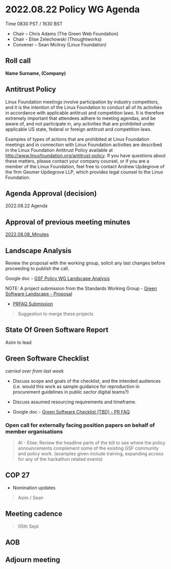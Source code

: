 # 2022.08.22 Policy WG Agenda

Time 0830 PST / 1630 BST

- Chair – Chris Adams (The Green Web Foundation)
- Chair - Elise Zelechowski (Thoughtworks)
- Convener –  Sean Mcilroy (Linux Foundation)

## Roll call

**Name Surname, (Company)**  

## Antitrust Policy
Linux Foundation meetings involve participation by industry competitors, and it is the intention of the Linux Foundation to conduct all of its activities in accordance with applicable antitrust and competition laws. It is therefore extremely important that attendees adhere to meeting agendas, and be aware of, and not participate in, any activities that are prohibited under applicable US state, federal or foreign antitrust and competition laws.

Examples of types of actions that are prohibited at Linux Foundation meetings and in connection with Linux Foundation activities are described in the Linux Foundation Antitrust Policy available at http://www.linuxfoundation.org/antitrust-policy. If you have questions about these matters, please contact your company counsel, or if you are a member of the Linux Foundation, feel free to contact Andrew Updegrove of the firm Gesmer Updegrove LLP, which provides legal counsel to the Linux Foundation.
  
## Agenda Approval (decision) 

2022.08.22 Agenda
  
## Approval of previous meeting minutes

[2022.08.08_Minutes](https://github.com/Green-Software-Foundation/policy_wg/blob/main/Agenda_Minutes/2022/2022.08.08_Minutes.md)

## Landscape Analysis

Review the proposal with the working group, solicit any last changes before proceeding to publish the call.

Google doc - [GSF Policy WG Landscape Analysis](https://docs.google.com/document/d/1fLespnMFXw4CjVqmcZ9ktxRsIw76ierQhNliERFQAXw/edit#heading=h.y3a83wfbu9ac)

NOTE: A project submission from the Standards Working Group - [Green Software Landscape - Proposal](https://github.com/Green-Software-Foundation/opensource_wg/issues/41)
 - [PRFAQ Submission](https://docs.google.com/document/d/1VpzlQIEXjR8SOfDkEI9pNTTKDvu7kbgjYf3sPa0_B5U/edit)

> Suggestion to merge these projects

## State Of Green Software Report

Asim to lead

## Green Software Checklist

_carried over from last week_

- Discuss scope and goals of the checklist, and the intended audiences (i.e. would this work as sample guidance for reproduction in procurement guidelines in public sector digital teams?)
- Discuss assumed resourcing requirements and timeframe.

- Google doc - [Green Software Checklist (TBD) - PR FAQ](https://docs.google.com/document/d/1dtkj1g8dOxlkpu9xw2AeTE1v28y2CCD9rWzspUVTUwU/edit#heading=h.q4wug7a02m4n)

### Open call for externally facing position papers on behalf of member organisations

> AI - Elise: Review the headline parts of the bill to see where the policy announcements complement some of the existing GSF community and policy work. (examples given include training, expanding access for any of the hackathon related events)

## COP 27

- Nomination updates
> Asim / Sean

## Meeting cadence
> 05th Sept

## AOB  

## Adjourn meeting
  

